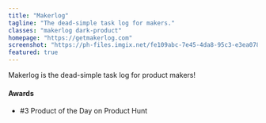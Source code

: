 ```yaml
---
title: "Makerlog"
tagline: "The dead-simple task log for makers."
classes: "makerlog dark-product"
homepage: "https://getmakerlog.com"
screenshot: "https://ph-files.imgix.net/fe109abc-7e45-4da8-95c3-e3ea07835285?auto=format&auto=compress&codec=mozjpeg&cs=strip"
featured: true
---
```


Makerlog is the dead-simple task log for product makers!

#### Awards
- #3 Product of the Day on Product Hunt